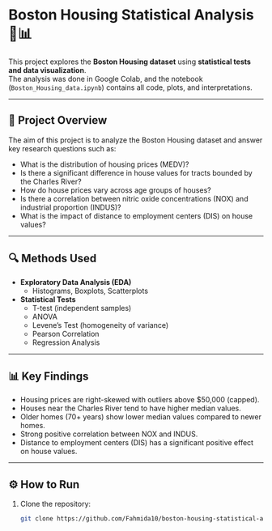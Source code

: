 # Boston Housing Statistical Analysis 🏡📊

This project explores the **Boston Housing dataset** using **statistical tests and data visualization**.  
The analysis was done in Google Colab, and the notebook (`Boston_Housing_data.ipynb`) contains all code, plots, and interpretations.

---

## 📌 Project Overview
The aim of this project is to analyze the Boston Housing dataset and answer key research questions such as:
- What is the distribution of housing prices (MEDV)?
- Is there a significant difference in house values for tracts bounded by the Charles River?
- How do house prices vary across age groups of houses?
- Is there a correlation between nitric oxide concentrations (NOX) and industrial proportion (INDUS)?
- What is the impact of distance to employment centers (DIS) on house values?

---

## 🔍 Methods Used
- **Exploratory Data Analysis (EDA)**
  - Histograms, Boxplots, Scatterplots
- **Statistical Tests**
  - T-test (independent samples)
  - ANOVA
  - Levene’s Test (homogeneity of variance)
  - Pearson Correlation
  - Regression Analysis

---

## 📊 Key Findings
- Housing prices are right-skewed with outliers above \$50,000 (capped).
- Houses near the Charles River tend to have higher median values.
- Older homes (70+ years) show lower median values compared to newer homes.
- Strong positive correlation between NOX and INDUS.
- Distance to employment centers (DIS) has a significant positive effect on house values.

---

## ⚙️ How to Run
1. Clone the repository:
   ```bash
   git clone https://github.com/Fahmida10/boston-housing-statistical-analysis.git
